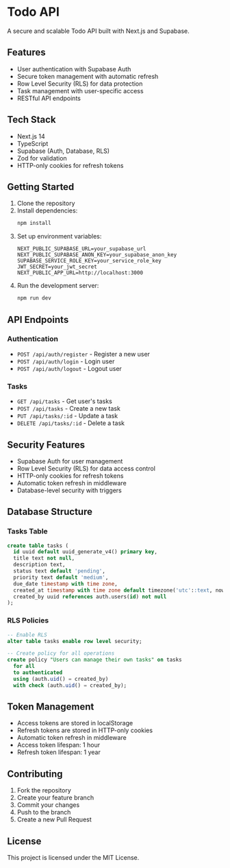 # Todo API

A secure and scalable Todo API built with Next.js and Supabase.

## Features

- User authentication with Supabase Auth
- Secure token management with automatic refresh
- Row Level Security (RLS) for data protection
- Task management with user-specific access
- RESTful API endpoints

## Tech Stack

- Next.js 14
- TypeScript
- Supabase (Auth, Database, RLS)
- Zod for validation
- HTTP-only cookies for refresh tokens

## Getting Started

1. Clone the repository
2. Install dependencies:
   ```bash
   npm install
   ```
3. Set up environment variables:
   ```env
   NEXT_PUBLIC_SUPABASE_URL=your_supabase_url
   NEXT_PUBLIC_SUPABASE_ANON_KEY=your_supabase_anon_key
   SUPABASE_SERVICE_ROLE_KEY=your_service_role_key
   JWT_SECRET=your_jwt_secret
   NEXT_PUBLIC_APP_URL=http://localhost:3000
   ```
4. Run the development server:
   ```bash
   npm run dev
   ```

## API Endpoints

### Authentication

- `POST /api/auth/register` - Register a new user
- `POST /api/auth/login` - Login user
- `POST /api/auth/logout` - Logout user

### Tasks

- `GET /api/tasks` - Get user's tasks
- `POST /api/tasks` - Create a new task
- `PUT /api/tasks/:id` - Update a task
- `DELETE /api/tasks/:id` - Delete a task

## Security Features

- Supabase Auth for user management
- Row Level Security (RLS) for data access control
- HTTP-only cookies for refresh tokens
- Automatic token refresh in middleware
- Database-level security with triggers

## Database Structure

### Tasks Table

```sql
create table tasks (
  id uuid default uuid_generate_v4() primary key,
  title text not null,
  description text,
  status text default 'pending',
  priority text default 'medium',
  due_date timestamp with time zone,
  created_at timestamp with time zone default timezone('utc'::text, now()) not null,
  created_by uuid references auth.users(id) not null
);
```

### RLS Policies

```sql
-- Enable RLS
alter table tasks enable row level security;

-- Create policy for all operations
create policy "Users can manage their own tasks" on tasks
  for all
  to authenticated
  using (auth.uid() = created_by)
  with check (auth.uid() = created_by);
```

## Token Management

- Access tokens are stored in localStorage
- Refresh tokens are stored in HTTP-only cookies
- Automatic token refresh in middleware
- Access token lifespan: 1 hour
- Refresh token lifespan: 1 year

## Contributing

1. Fork the repository
2. Create your feature branch
3. Commit your changes
4. Push to the branch
5. Create a new Pull Request

## License

This project is licensed under the MIT License.
